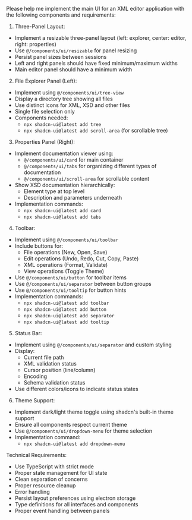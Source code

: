 Please help me implement the main UI for an XML editor application with the following components and requirements:

1. Three-Panel Layout:
- Implement a resizable three-panel layout (left: explorer, center: editor, right: properties)
- Use `@/components/ui/resizable` for panel resizing
- Persist panel sizes between sessions
- Left and right panels should have fixed minimum/maximum widths
- Main editor panel should have a minimum width

2. File Explorer Panel (Left):
- Implement using `@/components/ui/tree-view`
- Display a directory tree showing all files
- Use distinct icons for XML, XSD and other files
- Single file selection only
- Components needed:
  * `npx shadcn-ui@latest add tree`
  * `npx shadcn-ui@latest add scroll-area` (for scrollable tree)

3. Properties Panel (Right):
- Implement documentation viewer using:
  * `@/components/ui/card` for main container
  * `@/components/ui/tabs` for organizing different types of documentation
  * `@/components/ui/scroll-area` for scrollable content
- Show XSD documentation hierarchically:
  * Element type at top level
  * Description and parameters underneath
- Implementation commands:
  * `npx shadcn-ui@latest add card`
  * `npx shadcn-ui@latest add tabs`

4. Toolbar:
- Implement using `@/components/ui/toolbar`
- Include buttons for:
  * File operations (New, Open, Save)
  * Edit operations (Undo, Redo, Cut, Copy, Paste)
  * XML operations (Format, Validate)
  * View operations (Toggle Theme)
- Use `@/components/ui/button` for toolbar items
- Use `@/components/ui/separator` between button groups
- Use `@/components/ui/tooltip` for button hints
- Implementation commands:
  * `npx shadcn-ui@latest add toolbar`
  * `npx shadcn-ui@latest add button`
  * `npx shadcn-ui@latest add separator`
  * `npx shadcn-ui@latest add tooltip`

5. Status Bar:
- Implement using `@/components/ui/separator` and custom styling
- Display:
  * Current file path
  * XML validation status
  * Cursor position (line/column)
  * Encoding
  * Schema validation status
- Use different colors/icons to indicate status states

6. Theme Support:
- Implement dark/light theme toggle using shadcn's built-in theme support
- Ensure all components respect current theme
- Use `@/components/ui/dropdown-menu` for theme selection
- Implementation command:
  * `npx shadcn-ui@latest add dropdown-menu`

Technical Requirements:
- Use TypeScript with strict mode
- Proper state management for UI state
- Clean separation of concerns
- Proper resource cleanup
- Error handling
- Persist layout preferences using electron storage
- Type definitions for all interfaces and components
- Proper event handling between panels
